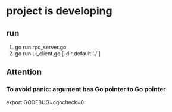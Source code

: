 # project is developing

## run
1. go run rpc_server.go
2. go run ui_client.go [-dir  default './']

## Attention
### To avoid panic: argument has Go pointer to Go pointer
export GODEBUG=cgocheck=0

